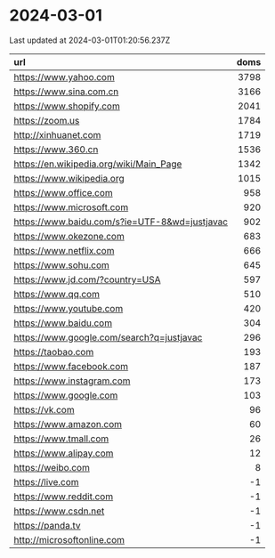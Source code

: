 # 2024-03-01

<!-- BEGIN -->
Last updated at 2024-03-01T01:20:56.237Z

url | doms
:- | -:
https://www.yahoo.com | 3798
https://www.sina.com.cn | 3166
https://www.shopify.com | 2041
https://zoom.us | 1784
http://xinhuanet.com | 1719
https://www.360.cn | 1536
https://en.wikipedia.org/wiki/Main_Page | 1342
https://www.wikipedia.org | 1015
https://www.office.com | 958
https://www.microsoft.com | 920
https://www.baidu.com/s?ie=UTF-8&wd=justjavac | 902
https://www.okezone.com | 683
https://www.netflix.com | 666
https://www.sohu.com | 645
https://www.jd.com/?country=USA | 597
https://www.qq.com | 510
https://www.youtube.com | 420
https://www.baidu.com | 304
https://www.google.com/search?q=justjavac | 296
https://taobao.com | 193
https://www.facebook.com | 187
https://www.instagram.com | 173
https://www.google.com | 103
https://vk.com | 96
https://www.amazon.com | 60
https://www.tmall.com | 26
https://www.alipay.com | 12
https://weibo.com | 8
https://live.com | -1
https://www.reddit.com | -1
https://www.csdn.net | -1
https://panda.tv | -1
http://microsoftonline.com | -1
<!-- END -->
